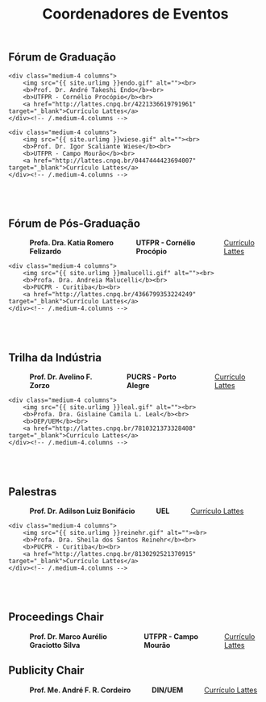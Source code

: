 ﻿---
layout: page-fullwidth
title: "Coordenadores de Eventos"
subheadline: ""
permalink: "/coordenacao_eventos/"
header:
   image_fullwidth: banner_eres2020.png
---

<h2>Fórum de Graduação</h2>

<div class="row t30">

	<div class="medium-4 columns">
        <img src="{{ site.urlimg }}endo.gif" alt=""><br>
        <b>Prof. Dr. André Takeshi Endo</b><br>
		<b>UTFPR - Cornélio Procópio</b><br>
		<a href="http://lattes.cnpq.br/4221336619791961" target="_blank">Currículo Lattes</a>
    </div><!-- /.medium-4.columns -->
	
	<div class="medium-4 columns">
        <img src="{{ site.urlimg }}wiese.gif" alt=""><br>
        <b>Prof. Dr. Igor Scaliante Wiese</b><br>
		<b>UTFPR - Campo Mourão</b><br>
		<a href="http://lattes.cnpq.br/0447444423694007" target="_blank">Currículo Lattes</a>
    </div><!-- /.medium-4.columns -->	
	
</div><!-- /.row -->

<br><br>

<h2>Fórum de Pós-Graduação</h2>

<div class="row t30">
    <div class="medium-4 columns">
        <img src="{{ site.urlimg }}felizardo.gif" alt=""><br>
        <b>Profa. Dra. Katia Romero Felizardo</b><br>
		<b>UTFPR - Cornélio Procópio</b><br>
		<a href="http://lattes.cnpq.br/3546986594133608" target="_blank">Currículo Lattes</a>
    </div><!-- /.medium-4.columns -->

	<div class="medium-4 columns">
        <img src="{{ site.urlimg }}malucelli.gif" alt=""><br>
        <b>Profa. Dra. Andreia Malucelli</b><br>
		<b>PUCPR - Curitiba</b><br>
		<a href="http://lattes.cnpq.br/4366799353224249" target="_blank">Currículo Lattes</a>
    </div><!-- /.medium-4.columns -->
</div><!-- /.row -->

<br><br>

<h2>Trilha da Indústria</h2>

<div class="row t30">
    <div class="medium-4 columns">
        <img src="{{ site.urlimg }}zorzo.gif" alt=""><br>
        <b>Prof. Dr. Avelino F. Zorzo</b><br>
		<b>PUCRS - Porto Alegre</b><br>
		<a href="http://lattes.cnpq.br/4315350764773182" target="_blank">Currículo Lattes</a>
    </div><!-- /.medium-4.columns -->

	<div class="medium-4 columns">
        <img src="{{ site.urlimg }}leal.gif" alt=""><br>
        <b>Profa. Dra. Gislaine Camila L. Leal</b><br>
		<b>DEP/UEM</b><br>
		<a href="http://lattes.cnpq.br/7810321373328408" target="_blank">Currículo Lattes</a>
    </div><!-- /.medium-4.columns -->
</div><!-- /.row -->

<br><br>

<h2>Palestras</h2>

<div class="row t30">
    <div class="medium-4 columns">
        <img src="{{ site.urlimg }}bonifacio.gif" alt=""><br>
        <b>Prof. Dr. Adilson Luiz Bonifácio</b><br>
		<b>UEL</b><br>
		<a href="http://lattes.cnpq.br/7813535932920546" target="_blank">Currículo Lattes</a>
    </div><!-- /.medium-4.columns -->

	<div class="medium-4 columns">
        <img src="{{ site.urlimg }}reinehr.gif" alt=""><br>
        <b>Profa. Dra. Sheila dos Santos Reinehr</b><br>
		<b>PUCPR - Curitiba</b><br>
		<a href="http://lattes.cnpq.br/8130292521370915" target="_blank">Currículo Lattes</a>
    </div><!-- /.medium-4.columns -->
</div><!-- /.row -->

<br><br>

<!--
<h2>Minicursos</h2>

<div class="row t30">
    <div class="medium-4 columns">
        <img src="{{ site.urlimg }}balancieri.gif" alt=""><br>
        <b>Prof. Dr. Renato Balancieri</b><br>
		<b>UNESPAR - Apucarana</b><br>
		<a href="http://lattes.cnpq.br/7536192699862782" target="_blank">Currículo Lattes</a>
    </div>

	<div class="medium-4 columns">
        <img src="{{ site.urlimg }}menolli.gif" alt=""><br>
        <b>Prof. Dr. André Luís Andrade Menolli</b><br>
		<b>UENP - Campus Luiz Meneghel</b><br>
		<a href="http://lattes.cnpq.br/0048431988260726" target="_blank">Currículo Lattes</a>
    </div>
</div>

<br><br>

<h2>Oficina Engenheiras de Software</h2>

<div class="row t30">
    <div class="medium-4 columns">
        <img src="{{ site.urlimg }}bim.gif" alt=""><br>
        <b>Profa. Dra. Silvia Amélia Bim</b><br>
		<b>UTFPR - Curitiba</b><br>
		<a href="http://lattes.cnpq.br/1808731785135915" target="_blank">Currículo Lattes</a>
    </div>
	<div class="medium-4 columns">
        <img src="{{ site.urlimg }}colanzi.jpg" alt=""><br>
        <b>Profa. Dra. Thelma Elita Colanzi</b><br>
		<b>DIN/UEM</b><br>
		<a href="http://lattes.cnpq.br/3603496659156120" target="_blank">Currículo Lattes</a>
    </div>

</div>
	
<div class="row t30">
	<div class="medium-4 columns">
        <img src="{{ site.urlimg }}martimiano.gif" alt=""><br>
        <b>Profa. Dra. Luciana A. F. Martimiano</b><br>
		<b>DIN/UEM</b><br>
		<a href="http://lattes.cnpq.br/9451394084361809" target="_blank">Currículo Lattes</a>
    </div>

    <div class="medium-4 columns">
        <img src="{{ site.urlimg }}feltrim.gif" alt=""><br>
        <b>Profa. Dra. Valéria D. Feltrim</b><br>
		<b>DIN/UEM</b><br>
		<a href="http://lattes.cnpq.br/4222504207805706" target="_blank">Currículo Lattes</a>
    </div>

</div>

<h2>Oficina de Ensino e Aprendizagem de Engenharia de Software</h2>

<div class="row t30">
	<div class="medium-4 columns">
        <img src="{{ site.urlimg }}barbosa.jpg" alt=""><br>
        <b>Profa. Dra. Ellen Francine Barbosa</b><br>
		<b>ICMC/USP</b><br>
		<a href="http://lattes.cnpq.br/7913302545613108" target="_blank">Currículo Lattes</a>
    </div>

</div>


<h2>Painel Currículo de Engenharia de Software</h2>

<div class="row t30">
	<div class="medium-4 columns">
        <img src="{{ site.urlimg }}gimenes.gif" alt=""><br>
        <b>Profa. Dra. Itana M. S. Gimenes</b><br>
		<b>DIN/UEM</b><br>
		<a href="http://lattes.cnpq.br/9398810362952245" target="_blank">Currículo Lattes</a>
    </div>
	
	<div class="medium-4 columns">
        <img src="{{ site.urlimg }}zorzo.gif" alt=""><br>
        <b>Prof. Dr. Avelino Francisco Zorzo</b><br>
		<b>PUCRS</b><br>
		<a href="http://lattes.cnpq.br/4315350764773182" target="_blank">Currículo Lattes</a>
    </div>

</div>
-->

<h2>Proceedings Chair</h2>

<div class="row t30">
	<div class="medium-4 columns">
        <img src="{{ site.urlimg }}graciotto.jpeg" alt=""><br>
        <b>Prof. Dr. Marco Aurélio Graciotto Silva</b><br>
		<b>UTFPR - Campo Mourão</b><br>
		<a href="http://lattes.cnpq.br/9383290036853173" target="_blank">Currículo Lattes</a>
    </div>

</div>

<h2>Publicity Chair</h2>

<div class="row t30">		
	<div class="medium-4 columns">
        <img src="{{ site.urlimg }}cordeiro.gif" alt=""><br>
        <b>Prof. Me. André F. R. Cordeiro</b><br>
		<b>DIN/UEM</b><br>
		<a href="http://lattes.cnpq.br/6628952189434232" target="_blank">Currículo Lattes</a>    
	</div><!-- /.medium-4.columns -->	
	

</div><!-- /.row -->


<div class="row t30">	
	<img src="{{ site.urlimg }}promocao_apoio_logos.png" alt="" align="center">
</div><!-- /.row -->
